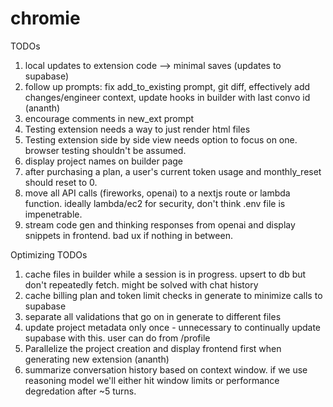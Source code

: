 # chromie

TODOs
1. local updates to extension code --> minimal saves (updates to supabase)
2. follow up prompts: fix add_to_existing prompt, git diff, effectively add changes/engineer context, update hooks in builder with last convo id (ananth)
3. encourage comments in new_ext prompt
4. Testing extension needs a way to just render html files
5. Testing extension side by side view needs option to focus on one. browser testing shouldn't be assumed.
6. display project names on builder page
7. after purchasing a plan, a user's current token usage and monthly_reset should reset to 0.
8. move all API calls (fireworks, openai) to a nextjs route or lambda function. ideally lambda/ec2 for security, don't think .env file is impenetrable.
9. stream code gen and thinking responses from openai and display snippets in frontend. bad ux if nothing in between.

Optimizing TODOs
1. cache files in builder while a session is in progress. upsert to db but don't repeatedly fetch. might be solved with chat history
2. cache billing plan and token limit checks in generate to minimize calls to supabase 
3. separate all validations that go on in generate to different files 
4. update project metadata only once - unnecessary to continually update supabase with this. user can do from /profile 
5. Parallelize the project creation and display frontend first when generating new extension (ananth)
6. summarize conversation history based on context window. if we use reasoning model we'll either hit window limits or performance degredation after ~5 turns.

   













   
